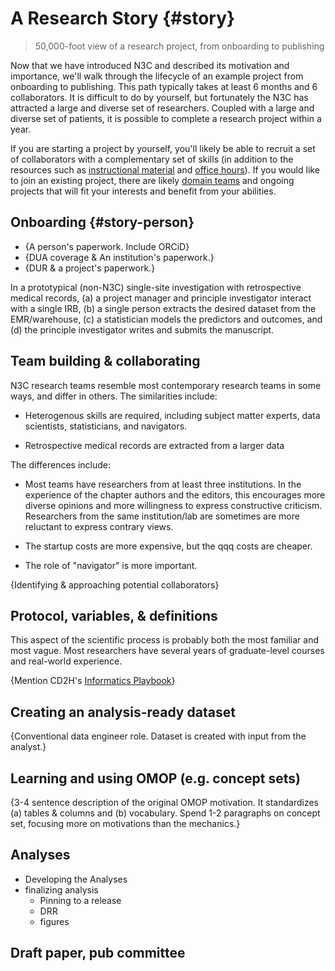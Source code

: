 A Research Story {#story}
=========================

> 50,000-foot view of a research project, from onboarding to publishing

Now that we have introduced N3C and described its motivation and importance, we'll walk through the lifecycle of an example project from onboarding to publishing.  This path typically takes at least 6 months and 6 collaborators.  It is difficult to do by yourself, but fortunately the N3C has attracted a large and diverse set of researchers.  Coupled with a large and diverse set of patients, it is possible to complete a research project within a year.

If you are starting a project by yourself, you'll likely be able to recruit a set of collaborators with a complementary set of skills (in addition to the resources such as [instructional material]() and [office hours]()).  If you would like to join an existing project, there are likely [domain teams](https://covid.cd2h.org/domain-teams) and ongoing projects that will fit your interests and benefit from your abilities.

Onboarding {#story-person}
----------------------------------------------

* {A person's paperwork.  Include ORCiD}
* {DUA coverage & An institution's paperwork.}
* {DUR & a project's paperwork.}

In a prototypical (non-N3C) single-site investigation with retrospective medical records, (a) a project manager and principle investigator interact with a single IRB, (b) a single person extracts the desired dataset from the EMR/warehouse, (c) a statistician models the predictors and outcomes, and (d) the principle investigator writes and submits the manuscript.

Team building & collaborating
----------------------------------------------

N3C research teams resemble most contemporary research teams in some ways, and differ in others.  The similarities include:

* Heterogenous skills are required, including subject matter experts, data scientists, statisticians, and navigators.

* Retrospective medical records are extracted from a larger data

The differences include:

* Most teams have researchers from at least three institutions.  In the experience of the chapter authors and the editors, this encourages more diverse opinions and more willingness to express constructive criticism.  Researchers from the same institution/lab are sometimes are more reluctant to express contrary views.

* The startup costs are more expensive, but the qqq costs are cheaper.

* The role of "navigator" is more important.

{Identifying & approaching potential collaborators}

Protocol, variables, & definitions
----------------------------------------------

This aspect of the scientific process is probably both the most familiar and most vague.  Most researchers have several years of graduate-level courses and real-world experience.

{Mention CD2H's [Informatics Playbook](https://playbook.cd2h.org/en/latest/index.html)}

Creating an analysis-ready dataset
----------------------------------------------

{Conventional data engineer role.  Dataset is created with input from the analyst.}

Learning and using OMOP (e.g. concept sets)
----------------------------------------------

{3-4 sentence description of the original OMOP motivation.  It standardizes (a) tables & columns and (b) vocabulary.  Spend 1-2 paragraphs on concept set, focusing more on motivations than the mechanics.}

Analyses
----------------------------------------------

* Developing the Analyses
* finalizing analysis
  * Pinning to a release
  * DRR
  * figures

Draft paper, pub committee
----------------------------------------------
